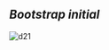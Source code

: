 ## *Bootstrap initial*

![d21](https://user-images.githubusercontent.com/39597756/51394332-65745580-1b4f-11e9-90f8-296fb219b041.jpg)

